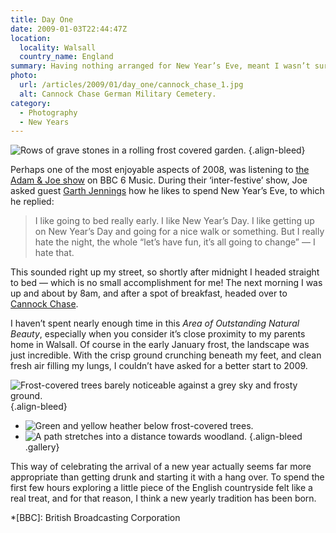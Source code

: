 ```yaml
---
title: Day One
date: 2009-01-03T22:44:47Z
location:
  locality: Walsall
  country_name: England
summary: Having nothing arranged for New Year’s Eve, meant I wasn’t sure how I would be celebrating the arrival of 2009. Well, not until I heard a conversation on the radio.
photo:
  url: /articles/2009/01/day_one/cannock_chase_1.jpg
  alt: Cannock Chase German Military Cemetery.
category:
  - Photography
  - New Years
---
```

![Rows of grave stones in a rolling frost covered garden.](cannock_chase_1.jpg 'Cannock Chase German Military Cemetery.')
{.align-bleed}

Perhaps one of the most enjoyable aspects of 2008, was listening to [the Adam & Joe show][1] on BBC 6 Music. During their ‘inter-festive’ show, Joe asked guest [Garth Jennings][2] how he likes to spend New Year’s Eve, to which he replied:

> I like going to bed really early. I like New Year’s Day. I like getting up on New Year’s Day and going for a nice walk or something. But I really hate the night, the whole “let’s have fun, it’s all going to change” — I hate that.

This sounded right up my street, so shortly after midnight I headed straight to bed — which is no small accomplishment for me! The next morning I was up and about by 8am, and after a spot of breakfast, headed over to [Cannock Chase][3].

I haven’t spent nearly enough time in this *Area of Outstanding Natural Beauty*, especially when you consider it’s close proximity to my parents home in Walsall. Of course in the early January frost, the landscape was just incredible. With the crisp ground crunching beneath my feet, and clean fresh air filling my lungs, I couldn’t have asked for a better start to 2009.

![Frost-covered trees barely noticeable against a grey sky and frosty ground.](cannock_chase_2.jpg "Frost over Cannock Chase.")
{.align-bleed}

- ![Green and yellow heather below frost-covered trees.](cannock_chase_3.jpg "Green and yellow heather below frost-covered trees.")
- ![A path stretches into a distance towards woodland.](cannock_chase_4.jpg "A path stretches into a distance towards woodland.")
  {.align-bleed .gallery}

This way of celebrating the arrival of a new year actually seems far more appropriate than getting drunk and starting it with a hang over. To spend the first few hours exploring a little piece of the English countryside felt like a real treat, and for that reason, I think a new yearly tradition has been born.

[1]: https://www.bbc.co.uk/6music/shows/adamandjoe/
[2]: https://www.imdb.com/name/nm1134029/
[3]: https://en.wikipedia.org/wiki/Cannock_Chase

*[BBC]: British Broadcasting Corporation
